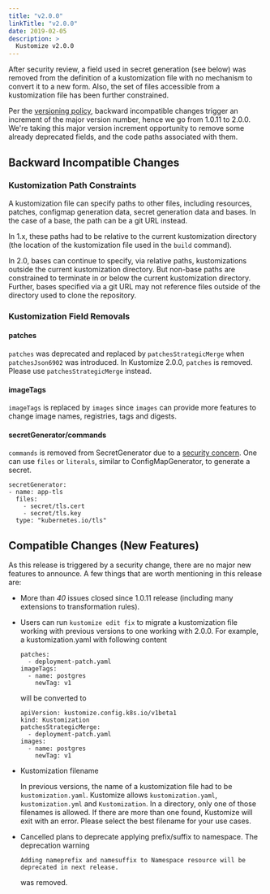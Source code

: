 ```yaml
---
title: "v2.0.0"
linkTitle: "v2.0.0"
date: 2019-02-05
description: >
  Kustomize v2.0.0
---
```


[security concern]: https://docs.google.com/document/d/1FYgLVdq-siB_Cef9yuQBmit0PbrE8lsyTBdGI2eA2y8/edit

After security review, a field used in secret
generation (see below) was removed from the
definition of a kustomization file with no
mechanism to convert it to a new form.  Also, the
set of files accessible from a kustomization file
has been further constrained.

Per the [versioning policy](/kustomize/faq/versioningpolicy),
backward incompatible changes trigger an increment
of the major version number, hence we go
from 1.0.11 to 2.0.0. We're taking this major
version increment opportunity to remove some
already deprecated fields, and the code paths
associated with them.

## Backward Incompatible Changes

### Kustomization Path Constraints

A kustomization file can specify paths to other
files, including resources, patches, configmap
generation data, secret generation data and
bases. In the case of a base, the path can be a
git URL instead.

In 1.x, these paths had to be relative to the
current kustomization directory (the location of
the kustomization file used in the `build`
command).

In 2.0, bases can continue to specify, via
relative paths, kustomizations outside the current
kustomization directory.  But non-base paths are
constrained to terminate in or below the current
kustomization directory. Further, bases specified
via a git URL may not reference files outside of
the directory used to clone the repository.

### Kustomization Field Removals

#### patches

`patches` was deprecated and replaced by
`patchesStrategicMerge` when `patchesJson6902` was
introduced.  In Kustomize 2.0.0, `patches` is
removed. Please use `patchesStrategicMerge`
instead.

#### imageTags

`imageTags` is replaced by `images` since `images`
can provide more features to change image names,
registries, tags and digests.

#### secretGenerator/commands

`commands` is removed from SecretGenerator due to
a [security concern]. One can use `files` or
`literals`, similar to ConfigMapGenerator, to
generate a secret.

```
secretGenerator:
- name: app-tls
  files:
    - secret/tls.cert
    - secret/tls.key
  type: "kubernetes.io/tls"
```

## Compatible Changes (New Features)

As this release is triggered by a security change,
there are no major new features to announce. A few
things that are worth mentioning in this release
are:

* More than _40_ issues closed since 1.0.11
  release (including many extensions to
  transformation rules).

* Users can run `kustomize edit fix` to migrate a
  kustomization file working with previous
  versions to one working with 2.0.0. For example,
  a kustomization.yaml with following content

  ```
  patches:
    - deployment-patch.yaml
  imageTags:
    - name: postgres
      newTag: v1
  ```

  will be converted to

  ```
  apiVersion: kustomize.config.k8s.io/v1beta1
  kind: Kustomization
  patchesStrategicMerge:
    - deployment-patch.yaml
  images:
    - name: postgres
      newTag: v1
  ```

* Kustomization filename

  In previous versions, the name of a
  kustomization file had to be
  `kustomization.yaml`.
  Kustomize allows `kustomization.yaml`,
  `kustomization.yml` and
  `Kustomization`. In a directory, only one of
  those filenames is allowed. If there are more
  than one found, Kustomize will exit with an
  error. Please select the best filename for your
  use cases.

* Cancelled plans to deprecate applying prefix/suffix to namespace.
  The deprecation warning

  ```
  Adding nameprefix and namesuffix to Namespace resource will be deprecated in next release.
  ```

  was removed.

